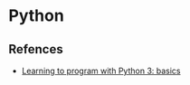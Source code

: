 # Python

## Refences
- [Learning to program with Python 3: basics](https://www.youtube.com/playlist?list=PLQVvvaa0QuDeAams7fkdcwOGBpGdHpXln)
